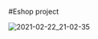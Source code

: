 #Eshop project

![2021-02-22_21-02-35](https://user-images.githubusercontent.com/78431912/109611711-d7099500-7b58-11eb-8902-dcc9d306e85a.png)
